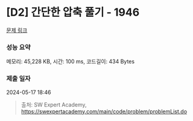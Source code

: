 # [D2] 간단한 압축 풀기 - 1946 

[문제 링크](https://swexpertacademy.com/main/code/problem/problemDetail.do?contestProbId=AV5PmkDKAOMDFAUq) 

### 성능 요약

메모리: 45,228 KB, 시간: 100 ms, 코드길이: 434 Bytes

### 제출 일자

2024-05-17 18:46



> 출처: SW Expert Academy, https://swexpertacademy.com/main/code/problem/problemList.do